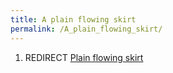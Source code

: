 ```yaml
---
title: A plain flowing skirt
permalink: /A_plain_flowing_skirt/
---
```


1.  REDIRECT [Plain flowing skirt](Plain_flowing_skirt "wikilink")